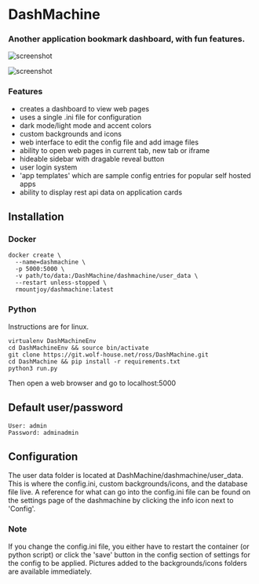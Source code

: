 # DashMachine
### Another application bookmark dashboard, with fun features.

![screenshot](https://i.ibb.co/chbBkzk/2020-02-02-09-46.png)

![screenshot](https://i.ibb.co/HXbfhnp/2020-02-02-09-47.png)

### Features
* creates a dashboard to view web pages
* uses a single .ini file for configuration
* dark mode/light mode and accent colors
* custom backgrounds and icons
* web interface to edit the config file and add image files
* ability to open web pages in current tab, new tab or iframe
* hideable sidebar with dragable reveal button
* user login system
* 'app templates' which are sample config entries for popular self hosted apps
* ability to display rest api data on application cards

## Installation
### Docker
```
docker create \
  --name=dashmachine \
  -p 5000:5000 \
  -v path/to/data:/DashMachine/dashmachine/user_data \
  --restart unless-stopped \
  rmountjoy/dashmachine:latest
```

### Python
Instructions are for linux.
```
virtualenv DashMachineEnv
cd DashMachineEnv && source bin/activate
git clone https://git.wolf-house.net/ross/DashMachine.git
cd DashMachine && pip install -r requirements.txt
python3 run.py
```
Then open a web browser and go to localhost:5000

## Default user/password
```
User: admin
Password: adminadmin
```

## Configuration
The user data folder is located at DashMachine/dashmachine/user_data. This is where the config.ini, custom backgrounds/icons, and the database file live. A reference for what can go into the config.ini file can be found on the settings page of the dashmachine by clicking the info icon next to 'Config'. 

### Note
If you change the config.ini file, you either have to restart the container (or python script) or click the 'save' button in the config section of settings for the config to be applied. Pictures added to the backgrounds/icons folders are available immediately.